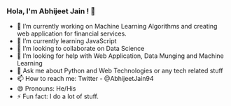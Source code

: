 ### Hola, I'm Abhijeet Jain ! 👋

- 🔭 I’m currently working on Machine Learning Algorithms and creating web application for financial services.
- 🌱 I’m currently learning JavaScript
- 👯 I’m looking to collaborate on Data Science
- 🤔 I’m looking for help with Web Application, Data Munging and Machine Learning
- 💬 Ask me about Python and Web Technologies or any tech related stuff
- 📫 How to reach me: Twitter - @AbhijeetJain94
- 😄 Pronouns: He/His
- ⚡ Fun fact: I do a lot of stuff.
